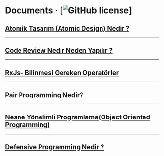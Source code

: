# Documents &middot; [![GitHub license](https://img.shields.io/badge/license-MIT-blue.svg)]

## [Atomik Tasarım (Atomic Design) Nedir ? ](https://medium.com/@4hmetuyar/atomik-tasar%C4%B1m-atomic-design-nedir-2879a82ee9a1)
---
## [Code Review Nedir Neden Yapılır ? ](https://medium.com/@4hmetuyar/code-review-nedir-neden-yap%C4%B1l%C4%B1r-ae2ecf8ca444)
---
## [RxJs- Bilinmesi Gereken Operatörler](https://medium.com/@4hmetuyar/rxjs-bilinmesi-gereken-operat%C3%B6rler-d6291dbef1d0)
---
## [Pair Programming Nedir?](https://medium.com/@4hmetuyar/pair-programming-nedir-9149d8e56a94)
---
## [Nesne Yönelimli Programlama(Object Oriented Programming)](https://medium.com/@4hmetuyar/nesne-y%C3%B6nelimli-programlama-object-oriented-programming-28219ff3d953)
---
## [Defensive Programming Nedir ?](https://medium.com/@4hmetuyar/defensive-programming-nedir-592bafa07c9e)
